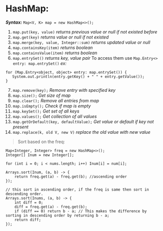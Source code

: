 # HashMap:

**_Syntax:_** `Map<V, K> map = new HashMap<>();`

1. `map.put(key, value)` _returns previous value or null if not existed before_
2. `map.get(key)` _returns value or null if not existed_
3. `map.merge(key, value, Integer::sum)` _returns updated value or null_
4. `map.containsKey(item)` _returns boolean_
5. `map.containsValue(item)` _returns boolean_
6. `map.entrySet()` _returns key, value pair_
   To access them use `Map.Entry<> entry: map.entrySet()`
   _ex:_

```
for (Map.Entry<object, object> entry: map.entrySet()) {
   System.out.println(entry.getKey() + " " + entry.getValue());
}
```

7. `map.remove(key);` _Remove entry with specified key_
8. `map.size();` _Get size of map_
9. `map.clear();` _Remove all entries from map_
10. `map.isEmpty();` _Check if map is empty_
11. `map.keySet();` _Get set of all keys_
12. `map.values();` _Get collection of all values_
13. `map.getOrDefault(key, defaultValue);` _Get value or default if key not present_
14. `map.replace(k, old V, new V)` _replace the old value with new value_

> Sort based on the freq:

```
Map<Integer, Integer> freq = new HashMap<>();
Integer[] Inum = new Integer[];

for (int i = 0; i < nums.length; i++) Inum[i] = num[i];

Arrays.sort(Inum, (a, b) -> {
	return freq.get(a) - freq.get(b); //ascending order
});

// this sort in ascending order, if the freq is same then sort in descending order.
Arrays.sort(Inums, (a, b) -> {
	int diff = 0;
	diff = freq.get(a) - freq.get(b);
	if (diff == 0) return b - a; // This makes the difference by sorting in descending order by returning b - a;
	return diff;
});

```
